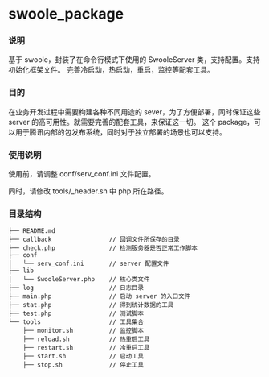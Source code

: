 swoole_package
==============

### 说明

基于 swoole，封装了在命令行模式下使用的 SwooleServer 类，支持配置。支持初始化框架文件。
完善冷启动，热启动，重启，监控等配套工具。

### 目的

在业务开发过程中需要构建各种不同用途的 sever，为了方便部署，同时保证这些 server 的高可用性。就需要完善的配套工具，来保证这一切。
这个 package，可以用于腾讯内部的包发布系统，同时对于独立部署的场景也可以支持。


### 使用说明

使用前，请调整 conf/serv_conf.ini 文件配置。

同时，请修改 tools/_header.sh 中 php 所在路径。

### 目录结构

```
├── README.md
├── callback          		// 回调文件所保存的目录
├── check.php 				// 检测服务器是否正常工作脚本
├── conf
│   └── serv_conf.ini 		// server 配置文件
├── lib
│   └── SwooleServer.php 	// 核心类文件
├── log 					// 日志目录
├── main.php 				// 启动 server 的入口文件
├── stat.php 				// 得到统计数据的工具
├── test.php 				// 测试脚本
└── tools					// 工具集合
    ├── monitor.sh 			// 监控脚本
    ├── reload.sh 			// 热重启工具
    ├── restart.sh 			// 冷重启工具
    ├── start.sh 			// 启动工具
    ├── stop.sh 			// 停止工具
```
